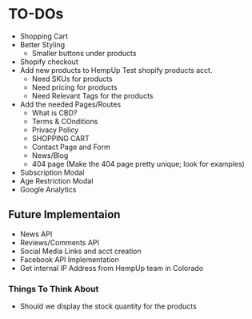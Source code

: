 # TO-DOs

- Shopping Cart
- Better Styling
  - Smaller buttons under products
- Shopify checkout
- Add new products to HempUp Test shopify products acct.
  - Need SKUs for products
  - Need pricing for products
  - Need Relevant Tags for the products
- Add the needed Pages/Routes
  - What is CBD?
  - Terms & COnditions
  - Privacy Policy
  - SHOPPING CART
  - Contact Page and Form
  - News/Blog
  - 404 page (Make the 404 page pretty unique; look for examples)
- Subscription Modal
- Age Restriction Modal
- Google Analytics

## Future Implementaion

- News API
- Reviews/Comments API
- Social Media Links and acct creation
- Facebook API Implementation
- Get internal IP Address from HempUp team in Colorado

### Things To Think About

- Should we display the stock quantity for the products
